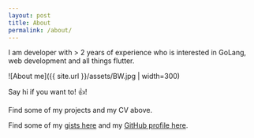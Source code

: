 ```yaml
---
layout: post
title: About
permalink: /about/
---
```

I am developer with > 2 years of experience who is interested in GoLang, web development and all things flutter.

![About me]({{ site.url }}/assets/BW.jpg | width=300)

Say hi if you want to!  :+1:!

Find some of my projects and my CV above. 

Find some of my [gists here](https://gist.github.com/dan-r95) and my [GitHub profile here](https://github.com/dan-r95).